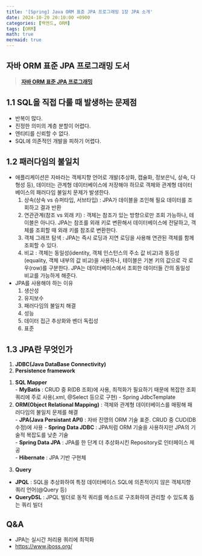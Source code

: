 ```yaml
---
title: '[Spring] Java ORM 표준 JPA 프로그래밍 1장 JPA 소개'
date: 2024-10-20 20:10:00 +0900
categories: [백엔드, ORM]
tags: [ORM]
math: true
mermaid: true
---
```


## 자바 ORM 표준 JPA 프로그래밍 도서
> [**자바 ORM 표준 JPA 프로그래밍**](https://product.kyobobook.co.kr/detail/S000000935744)

## 1.1 SQL을 직접 다룰 때 발생하는 문제점
- 반복이 많다.
- 진정한 의미의 계층 분할이 어렵다.
- 엔티티를 신뢰할 수 없다.
- SQL에 의존적인 개발을 피하기 어렵다.

## 1.2 패러다임의 불일치
- 애플리케이션은 자바라는 객체지향 언어로 개발(추상화, 캡슐화, 정보은닉, 상속, 다형성 등), 데이터는 관계형 데이터베이스에 저장해야 하므로 객체와 관계형 데이터베이스의 패러다임 불일치 문제가 발생한다.
  1. 상속(상속 vs 슈퍼타입, 서브타입) : JPA가 데이블을 조인해 필요 데이터를 조회하고 결과 반환
  2. 연관관계(참조 vs 외래 키) : 객체는 참조가 있는 방향으로만 조회 가능하나, 테이블은 아니다. JPA는 참조를 외래 키로 변환해서 데이터베이스에 전달하고, 객체를 조회할 때 외래 키를 참조로 변환한다.
  3. 객체 그래프 탐색 : JPA는 즉시 로딩과 지연 로딩을 사용해 연관된 객체를 함께 조회할 수 있다.
  4. 비교 : 객체는 동일성(identity, 객체 인스턴스의 주소 값 비교)과 동등성(equality, 객체 내부의 값 비교)을 사용하나, 테이블은 기본 키의 값으로 각 로우(row)를 구분한다. JPA는 데이터베이스에서 조회한 데이터들 간의 동일성 비교를 가능하게 해준다.
- JPA를 사용해야 하는 이유
  1. 생산성
  2. 유지보수
  3. 패러다임의 불일치 해결
  4. 성능
  5. 데이터 접근 추상화와 벤더 독립성
  6. 표준

## 1.3 JPA란 무엇인가
1) **JDBC(Java DataBase Connectivity)**  
2) **Persistence framework**
  1. **SQL Mapper**  
    - **MyBatis** : CRUD 중 R(DB 조회)에 사용, 최적화가 필요하기 때문에 복잡한 조회 쿼리에 주로 사용(.xml, @Select 등으로 구현)
    - Spring JdbcTemplate
  2. **ORM(Object Relational Mapping)** : 객체와 관계형 데이터베이스를 매핑해 패러다임의 불일치 문제를 해결   
    - **JPA(Java Persistant API)** : 자바 진영의 ORM 기술 표준. CRUD 중 CUD(DB 수정)에 사용
    - **Spring Data JDBC** : JPA처럼 ORM 기술을 사용하지만 JPA의 기술적 복잡도를 낮춘 기술  
    - **Spring Data JPA** : JPA를 한 단계 더 추상화시킨 Repository로 인터페이스 제공  
    - **Hibernate** : JPA 기반 구현체  

3) **Query**
  - **JPQL** : SQL을 추상화하여 특정 데이터베이스 SQL에 의존적이지 않은 객체지향 쿼리 언어(@Query 등)
  - **QueryDSL** : JPQL 빌더로 동적 쿼리를 메소드로 구조화하여 관리할 수 있도록 돕는 쿼리 빌더 

## Q&A
- JPA는 실시간 처리용 쿼리에 최적화
- <https://www.jboss.org/>